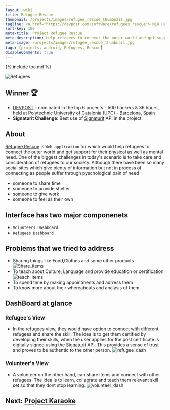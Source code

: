 ```yaml
---
layout: wiki
title: Refugee Rescue
thumbnail: /projects/images/refugee_rescue_thumbnail.jpg
tagline: <a href="https://devpost.com/software/refugees_rescue"> MLH HackUPC Winter 2017 :trophy:</a> A social platform for refugees
sort-key: 100
meta-title: Project Refugee Rescue
meta-description: Help refugees to connect the outer world and get support for their physical as well   as mental need.
meta-image: /projects/images/refugee_rescue_thumbnail.jpg
tags: [projects, android, Refugees, Rescue]
disableComments: true
---
```


{% include toc.md %}

![Refugees](https://raw.githubusercontent.com/suhaas-livcd/Refugees_rescue/master/refugee-getty.jpg)

## Winner :trophy:
- [DEVPOST](https://devpost.com/software/refugees_rescue) - nominated in the top 6 projects - 500 hackers & 36 hours, held at [Polytechnic University of Catalonia (UPC)](https://www.upc.edu/en) - Barcelona, Spain
- **Signaturit Challenge**: Best use of [Signaturit](https://www.signaturit.com) API in the project

## About
  [Refugee Rescue](https://github.com/suhaas-livcd/Refugees_rescue) is `Web application` for which would help refugees to connect the outer world and get support for their physical as well   as mental need. One of the biggest challenges in today's scenario is to take care and consideration of refugees to our society. Although there have been so many social sites which give plenty of information but not in process of connecting as people suffer through pyschological pain of need 
  - someone to share time
  - someone to provide shelter
  - someone to give work
  - someone to feel as their own
  
## Interface has two major componenets
  - `Volunteers Dashboard`
  - `Refugees Dashboard`
  
## Problems that we tried to address
  - Sharing things like Food,Clothes and some other products
   ![Share_items](https://raw.githubusercontent.com/suhaas-livcd/Refugees_rescue/master/ProjectScreenshots/Share.png)
  - To teach about Culture, Language and provide education or certification
   ![teach_items](https://raw.githubusercontent.com/suhaas-livcd/Refugees_rescue/master/ProjectScreenshots/Teach.png)
  - To spend time by making appointments and adrress them
  - To know more about their whereabouts and analysis of them.
  
## DashBoard at glance

### Refugee's View
  - In the refugees view, they would have option to connect with different refugees and share the skill. The idea is to get them certified by developing their skills, when the user applies for the post certificate is digitally signed using the [Signaturit](https://www.signaturit.com) API. This provides a sense of trust and proves to be authentic to the other person.
  ![refugee_dash](https://raw.githubusercontent.com/suhaas-livcd/Refugees_rescue/master/ProjectScreenshots/Refugees_dash.png)

### Volunteer's View
  - A volunteer on the other hand, can share items and connect with other refugees. The idea is to learn, collabrate and teach them relevant skill set so that they dont stop learning.
  ![volunteer_dash](https://raw.githubusercontent.com/suhaas-livcd/Refugees_rescue/master/ProjectScreenshots/volunteer_dash.png)

  
## Next: [Project Karaoke](/projects/project-karaoke)